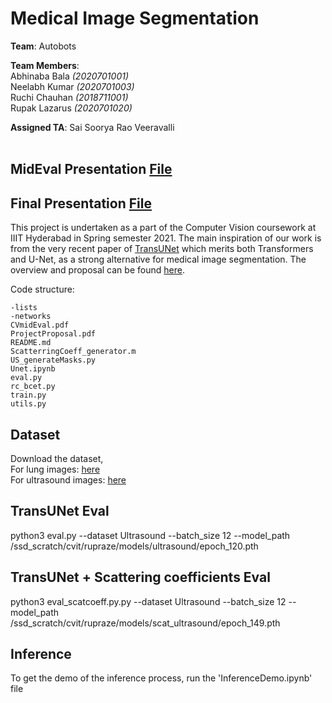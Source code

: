 # Medical Image Segmentation

__Team__: Autobots

__Team Members__:<br>
Abhinaba Bala _(2020701001)_<br>
Neelabh Kumar _(2020701003)_ <br>
Ruchi Chauhan _(2018711001)_ <br>
Rupak Lazarus _(2020701020)_ <br>

__Assigned TA__: Sai Soorya Rao Veeravalli<br><br>

## MidEval Presentation [File](CVmidEval.pdf)
## Final Presentation [File](CVFinalEval.pdf)

This project is undertaken as a part of the Computer Vision coursework at IIIT Hyderabad in Spring semester 2021. The main inspiration of our work is from the very recent paper of [TransUNet](https://arxiv.org/pdf/2102.04306.pdf) which merits both Transformers and U-Net, as a strong alternative for medical image segmentation.
The overview and proposal can be found [here](https://github.com/Computer-Vision-IIITH-2021/project-autobots/blob/main/ProjectProposal.pdf).

Code structure:
```
-lists
-networks
CVmidEval.pdf
ProjectProposal.pdf
README.md
ScatterringCoeff_generator.m
US_generateMasks.py
Unet.ipynb
eval.py
rc_bcet.py
train.py
utils.py
```

## Dataset
Download the dataset,   
For lung images: [here](https://github.com/v7labs/COVID-19-xray-dataset)  
For ultrasound images: [here](https://hc18.grand-challenge.org) 

## TransUNet Eval
python3 eval.py --dataset Ultrasound  --batch_size 12 --model_path /ssd_scratch/cvit/rupraze/models/ultrasound/epoch_120.pth
## TransUNet + Scattering coefficients Eval
python3 eval_scatcoeff.py.py --dataset Ultrasound  --batch_size 12 --model_path /ssd_scratch/cvit/rupraze/models/scat_ultrasound/epoch_149.pth

##  Inference
To get the demo of the inference process, run the 'InferenceDemo.ipynb' file
